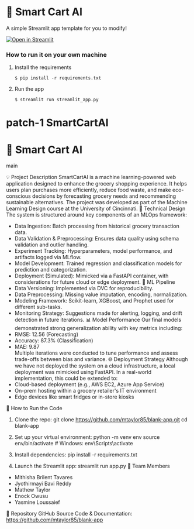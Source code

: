 # 🎈 Smart Cart AI

A simple Streamlit app template for you to modify!

[![Open in Streamlit](https://static.streamlit.io/badges/streamlit_badge_black_white.svg)](https://blank-app-template.streamlit.app/)

### How to run it on your own machine

1. Install the requirements

   ```
   $ pip install -r requirements.txt
   ```

2. Run the app

   ```
   $ streamlit run streamlit_app.py
   ```
 patch-1
SmartCartAI
=======
# 🎈 Smart Cart AI
main

💡 Project Description
SmartCartAI is a machine learning-powered web application designed to enhance the grocery shopping experience. It helps users plan purchases more efficiently, reduce food waste, and make eco-conscious decisions by forecasting grocery needs and recommending sustainable alternatives. The project was developed as part of the Machine Learning Design course at the University of Cincinnati.
🔧 Technical Design
The system is structured around key components of an MLOps framework:
- Data Ingestion: Batch processing from historical grocery transaction data.
- Data Validation & Preprocessing: Ensures data quality using schema validation and outlier handling.
- Experiment Tracking: Hyperparameters, model performance, and artifacts logged via MLflow.
- Model Development: Trained regression and classification models for prediction and categorization.
- Deployment (Simulated): Mimicked via a FastAPI container, with considerations for future cloud or edge deployment.
🔁 ML Pipeline
- Data Versioning: Implemented via DVC for reproducibility.
- Data Preprocessing: Missing value imputation, encoding, normalization.
- Modeling Framework: Scikit-learn, XGBoost, and Prophet used for different sub-tasks.
- Monitoring Strategy: Suggestions made for alerting, logging, and drift detection in future iterations.
📊 Model Performance
Our final models demonstrated strong generalization ability with key metrics including:
- RMSE: 12.56 (Forecasting)
- Accuracy: 87.3% (Classification)
- MAE: 9.87  
Multiple iterations were conducted to tune performance and assess trade-offs between bias and variance.
🌐 Deployment Strategy
Although we have not deployed the system on a cloud infrastructure, a local deployment was mimicked using FastAPI. In a real-world implementation, this could be extended to:
- Cloud-based deployment (e.g., AWS EC2, Azure App Service)
- On-prem hosting within a grocery retailer's IT environment
- Edge devices like smart fridges or in-store kiosks

🚀 How to Run the Code
1. Clone the repo:
git clone https://github.com/mtaylor85/blank-app.git
cd blank-app

2. Set up your virtual environment:
python -m venv env
source env/bin/activate  # Windows: env\Scripts\activate

3. Install dependencies:
pip install -r requirements.txt

4. Launch the Streamlit app:
streamlit run app.py
👥 Team Members
- Mithisha Brilent Tavares  
- Jyothirmayi Bavi Reddy  
- Mathew Taylor  
- Enock Owusu  
- Yasmine Loussaief

📎 Repository
GitHub Source Code & Documentation: https://github.com/mtaylor85/blank-app
